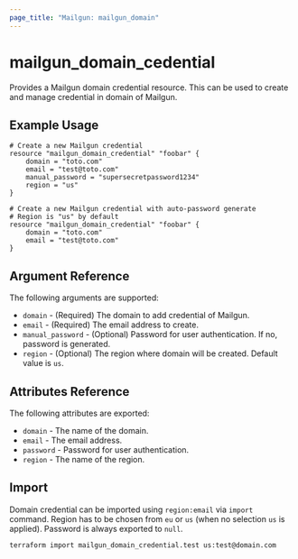 ```yaml
---
page_title: "Mailgun: mailgun_domain"
---
```


# mailgun\_domain_cedential

Provides a Mailgun domain credential resource. This can be used to create and manage credential in domain of Mailgun.

## Example Usage

```hcl
# Create a new Mailgun credential
resource "mailgun_domain_credential" "foobar" {
	domain = "toto.com"
	email = "test@toto.com"
	manual_password = "supersecretpassword1234"
	region = "us"
}

# Create a new Mailgun credential with auto-password generate
# Region is "us" by default
resource "mailgun_domain_credential" "foobar" {
	domain = "toto.com"
	email = "test@toto.com"
}
```

## Argument Reference

The following arguments are supported:

* `domain` - (Required) The domain to add credential of Mailgun.
* `email` - (Required) The email address to create.
* `manual_password` - (Optional) Password for user authentication. If no, password is generated. 
* `region` - (Optional) The region where domain will be created. Default value is `us`.

## Attributes Reference

The following attributes are exported:

* `domain` - The name of the domain.
* `email` - The email address.
* `password` - Password for user authentication.
* `region` - The name of the region.

## Import

Domain credential can be imported using `region:email` via `import` command. Region has to be chosen from `eu` or `us` (when no selection `us` is applied). 
Password is always exported to `null`.

```hcl
terraform import mailgun_domain_credential.test us:test@domain.com
```
